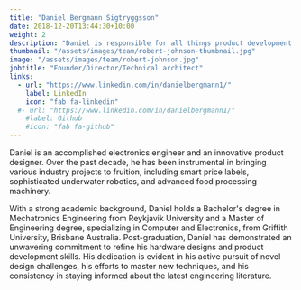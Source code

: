 ```yaml
---
title: "Daniel Bergmann Sigtryggsson"
date: 2018-12-20T13:44:30+10:00
weight: 2
description: "Daniel is responsible for all things product development and testing. He also takes care of business operations and fundraising"
thumbnail: "/assets/images/team/robert-johnson-thumbnail.jpg"
image: "/assets/images/team/robert-johnson.jpg"
jobtitle: "Founder/Director/Technical architect"
links:
  - url: "https://www.linkedin.com/in/danielbergmann1/"
    label: LinkedIn
    icon: "fab fa-linkedin"
  #- url: "https://www.linkedin.com/in/danielbergmann1/"
    #label: Github
    #icon: "fab fa-github"
---
```


Daniel is an accomplished electronics engineer and an innovative product designer. Over the past decade, he has been instrumental in bringing various industry projects to fruition, including smart price labels, sophisticated underwater robotics, and advanced food processing machinery.

With a strong academic background, Daniel holds a Bachelor's degree in Mechatronics Engineering from Reykjavik University and a Master of Engineering degree, specializing in Computer and Electronics, from Griffith University, Brisbane Australia. Post-graduation, Daniel has demonstrated an unwavering commitment to refine his hardware designs and product development skills. His dedication is evident in his active pursuit of novel design challenges, his efforts to master new techniques, and his consistency in staying informed about the latest engineering literature.
